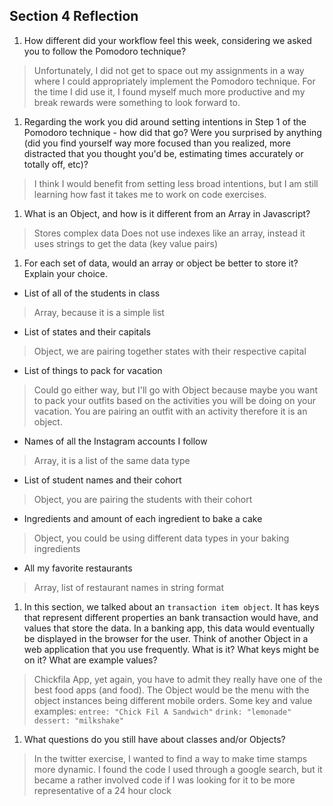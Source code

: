 ## Section 4 Reflection

1. How different did your workflow feel this week, considering we asked you to follow the Pomodoro technique?
> Unfortunately, I did not get to space out my assignments in a way where I could appropriately implement the Pomodoro technique. For the time I did use it, I found myself much more productive and my break rewards were something to look forward to.

1. Regarding the work you did around setting intentions in Step 1 of the Pomodoro technique - how did that go? Were you surprised by anything (did you find yourself way more focused than you realized, more distracted that you thought you'd be, estimating times accurately or totally off, etc)?
> I think I would benefit from setting less broad intentions, but I am still learning how fast it takes me to work on code exercises.

1. What is an Object, and how is it different from an Array in Javascript?
> Stores complex data
> Does not use indexes like an array, instead it uses strings to get the data (key value pairs)

1. For each set of data, would an array or object be better to store it? Explain your choice.

  * List of all of the students in class
  > Array, because it is a simple list

  * List of states and their capitals
  > Object, we are pairing together states with their respective capital

  * List of things to pack for vacation
  > Could go either way, but I'll go with Object because maybe you want to pack your outfits based on the activities you will be doing on your vacation. You are pairing an outfit with an activity therefore it is an object.

  * Names of all the Instagram accounts I follow
  > Array, it is a list of the same data type

  * List of student names and their cohort
  > Object, you are pairing the students with their cohort

  * Ingredients and amount of each ingredient to bake a cake
  > Object, you could be using different data types in your baking ingredients

  * All my favorite restaurants
  > Array, list of restaurant names in string format

1. In this section, we talked about an `transaction item object`. It has keys that represent different properties an bank transaction would have, and values that store the data. In a banking app, this data would eventually be displayed in the browser for the user. Think of another Object in a web application that you use frequently. What is it? What keys might be on it? What are example values?

> Chickfila App, yet again, you have to admit they really have one of the best food apps (and food). The Object would be the menu with the object instances being different mobile orders. Some key and value examples:
`entree: "Chick Fil A Sandwich"`
`drink: "lemonade"`
`dessert: "milkshake"`

1. What questions do you still have about classes and/or Objects?
> In the twitter exercise, I wanted to find a way to make time stamps more dynamic. I found the code I used through a google search, but it became a rather involved code if I was looking for it to be more representative of a 24 hour clock
